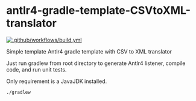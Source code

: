 # antlr4-gradle-template-CSVtoXML-translator

[![.github/workflows/build.yml](https://github.com/vicsz/antlr4-gradle-template-CSVtoXML-translator/actions/workflows/build.yml/badge.svg)](https://github.com/vicsz/antlr4-gradle-template-CSVtoXML-translator/actions/workflows/build.yml)

Simple template Antlr4 gradle template with CSV to XML translator

Just run gradlew from root directory to generate Antlr4 listener, compile code, and run unit tests.

Only requirement is a JavaJDK installed. 

```sh
./gradlew
```
